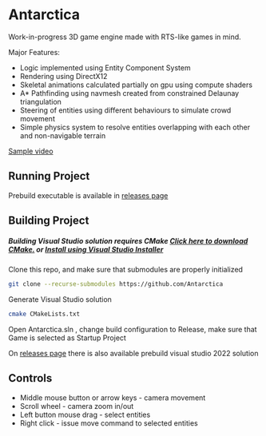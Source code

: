 # Antarctica
Work-in-progress 3D game engine made with RTS-like games in mind.

Major Features:
- Logic implemented using Entity Component System
- Rendering using DirectX12
- Skeletal animations calculated partially on gpu using compute shaders
- A* Pathfinding using navmesh created from constrained Delaunay triangulation
- Steering of entities using different behaviours to simulate crowd movement
- Simple physics system to resolve entities overlapping with each other and non-navigable terrain

[Sample video](https://www.youtube.com/watch?v=-js0Xm-ugOM)

## Running Project

Prebuild executable is available in [releases page](https://github.com/krzl/Antarctica/releases)

## Building Project

##### Building Visual Studio solution requires CMake [Click here to download CMake.](https://cmake.org/download/) or [Install using Visual Studio Installer](https://learn.microsoft.com/en-us/cpp/linux/download-install-and-setup-the-linux-development-workload?view=msvc-170/) 

Clone this repo, and make sure that submodules are properly initialized

 ```bash
git clone --recurse-submodules https://github.com/Antarctica
```

Generate Visual Studio solution

 ```bash
cmake CMakeLists.txt
```

Open Antarctica.sln , change build configuration to Release, make sure that Game is selected as Startup Project

On [releases page](https://github.com/krzl/Antarctica/releases) there is also available prebuild visual studio 2022 solution

## Controls

- Middle mouse button or arrow keys - camera movement
- Scroll wheel - camera zoom in/out
- Left button mouse drag - select entities
- Right click - issue move command to selected entities
